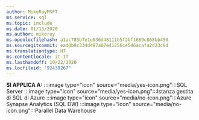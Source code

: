 ```yaml
---
author: MikeRayMSFT
ms.service: sql
ms.topic: include
ms.date: 01/13/2020
ms.author: mikeray
ms.openlocfilehash: a1ac785b7e1e036d48111b5f2bf1689c868bb450
ms.sourcegitcommit: ead0b8c334d487a07e41256ce5d6acafa2d23c9d
ms.translationtype: HT
ms.contentlocale: it-IT
ms.lasthandoff: 10/22/2020
ms.locfileid: "92438267"
---
```

<Token>**SI APPLICA A:** :::image type="icon" source="media/yes-icon.png":::SQL Server :::image type="icon" source="media/yes-icon.png":::Istanza gestita di SQL di Azure :::image type="icon" source="media/no-icon.png":::Azure Synapse Analytics (SQL DW) :::image type="icon" source="media/no-icon.png":::Parallel Data Warehouse</Token>

